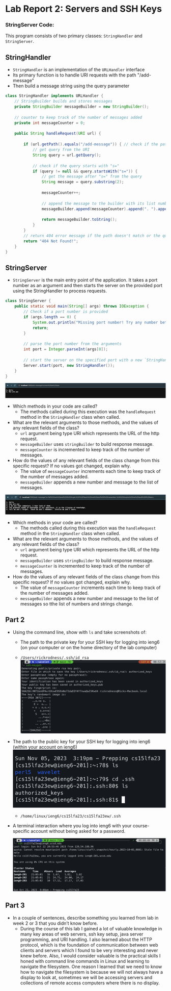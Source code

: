 # Lab Report 2: Servers and SSH Keys

### StringServer Code:
This program consists of two primary classes: `StringHandler` and `StringServer`.

## StringHandler

- `StringHandler` is an implementation of the `URLHandler` interface
- Its primary function is to handle URI requests with the path "/add-message"
- Then build a message string using the query parameter

```java
class StringHandler implements URLHandler {
    // StringBuilder builds and stores messages
    private StringBuilder messageBuilder = new StringBuilder();
    
    // counter to keep track of the number of messages added
    private int messageCounter = 0;

    public String handleRequest(URI url) {
        
        if (url.getPath().equals("/add-message")) { // check if the path is "/add-message"
            // get query from the URI
            String query = url.getQuery();
            
            // check if the query starts with "s="
            if (query != null && query.startsWith("s=")) {
                // get the message after "s=" from the query
                String message = query.substring(2);
                
                messageCounter++;
                
                // append the message to the builder with its list number
                messageBuilder.append(messageCounter).append(". ").append(message).append("\n");
                
                return messageBuilder.toString();
            }
        }
        // return 404 error message if the path doesn't match or the query is invalid
        return "404 Not Found!";
    }
}
```

## StringServer
- `StringServer` is the main entry point of the application. It takes a port number as an argument and then starts the server on the provided port using the StringHandler to process requests. 

```java
class StringServer {
    public static void main(String[] args) throws IOException {
        // Check if a port number is provided
        if (args.length == 0) {
            System.out.println("Missing port number! Try any number between 1024 to 49151");
            return;
        }

        // parse the port number from the arguments
        int port = Integer.parseInt(args[0]);

        // start the server on the specified port with a new `StringHandler` instance
        Server.start(port, new StringHandler());
    }
}
```

  
![Lab Report 2 Image 1](lab-report-2-1.png)
- Which methods in your code are called? 
    - The methods called during this execution was the `handleRequest` method in the `StringHandler` class when called.
- What are the relevant arguments to those methods, and the values of any relevant fields of the class?
    - `url` argument being type URI which represents the URL of the http request.
    - `messageBuilder` uses `stringBuilder` to build response message.
    - `messageCounter` is incremented to keep track of the number of messages.
 -  How do the values of any relevant fields of the class change from this specific request? If no values got changed, explain why.
    - The value of `messageCounter` increments each time to keep track of the number of messages added.
    - `messageBuilder` appends a new number and message to the list of messages.
  
   
  
  ![Lab Report 2 Image 2](lab-report-2-pic-2.jpg)

- Which methods in your code are called? 
    - The methods called during this execution was the `handleRequest` method in the `StringHandler` class when called.
- What are the relevant arguments to those methods, and the values of any relevant fields of the class?
    - `url` argument being type URI which represents the URL of the http request.
    - `messageBuilder` uses `stringBuilder` to build response message.
    - `messageCounter` is incremented to keep track of the number of messages.
 -  How do the values of any relevant fields of the class change from this specific request? If no values got changed, explain why.
    - The value of `messageCounter` increments each time to keep track of the number of messages added.
    - `messageBuilder` appends a new number and message to the list of messages so tthe list of numbers and strings change.
  
## Part 2 

- Using the command line, show with `ls` and take screenshots of:
    - The path to the private key for your SSH key for logging into ieng6 (on your computer or on the home directory of the lab computer)
 
    - `/Users/rickrodness/.ssh/id_rsa`
    ![Lab Report 2 Image 2](lab-report-2-part-3.png)

- The path to the public key for your SSH key for logging into ieng6 (within your account on ieng6)
    ![Lab Report 2 Image 2](Lab_Report_2_ls_pic.png)
    - `/home/linux/ieng6/cs15lfa23/cs15lfa23ew/.ssh`
  
- A terminal interaction where you log into ieng6 with your course-specific account without being asked for a password.
 

  ![Lab Report 2 Image 2](lab-2-last-2.png)
 

## Part 3 

- In a couple of sentences, describe something you learned from lab in week 2 or 3 that you didn’t know before.
    -  During the course of this lab I gained a lot of valuable knowledge in many key areas of web servers, ssh key setup, java server programming, and URI handling. I also learned about the HTTP protocol, which is the foundation of communication between web clients and servers which I found to be very interesting and never knew before. Also, I would consider valuable is the practical skills I honed with command line commands in Linux and learning to navigate the filesystem. One reason I learned that we need to know how to navigate the filesystem is because we will not always have a display to look at, sometimes we will be accessing servers and collections of remote access computers where there is no display. 
